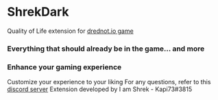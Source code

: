# ShrekDark

Quality of Life extension for [drednot.io game](https://drednot.io/)
<h3>Everything that should already be in the game... and more</h3>

<h3>Enhance your gaming experience </h3>

Customize your experience to your liking
For any questions, refer to this [discord server](https://discord.gg/EsxkNNX4rK)
Extension developed by I am Shrek - Kapi73#3815